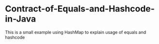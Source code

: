 # Contract-of-Equals-and-Hashcode-in-Java
This is a small example using HashMap to explain usage of equals and hashcode
